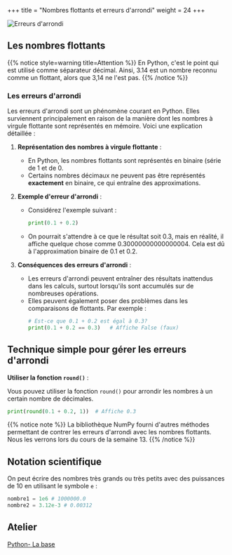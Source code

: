 +++
title = "Nombres flottants et erreurs d'arrondi"
weight = 24
+++

![Erreurs d'arrondi](../flottants.jpeg?width=25vw)


## Les nombres flottants 

{{% notice style=warning title=Attention %}}
En Python, c'est le point qui est utilisé comme séparateur décimal. Ainsi, 3.14 est un nombre reconnu comme un flottant, alors que 3,14 ne l'est pas.
{{% /notice %}}

### Les erreurs d'arrondi

Les erreurs d'arrondi sont un phénomène courant en Python. Elles surviennent principalement en raison de la manière dont les nombres à virgule flottante sont représentés en mémoire. Voici une explication détaillée :

1. **Représentation des nombres à virgule flottante** :
   - En Python, les nombres flottants sont représentés en binaire (série de 1 et de 0.
   - Certains nombres décimaux ne peuvent pas être représentés **exactement** en binaire, ce qui entraîne des approximations.

2. **Exemple d'erreur d'arrondi** :
   - Considérez l'exemple suivant :
     ```python
     print(0.1 + 0.2)
     ```
   - On pourrait s'attendre à ce que le résultat soit 0.3, mais en réalité, il affiche quelque chose comme 0.30000000000000004. Cela est dû à l'approximation binaire de 0.1 et 0.2.

3. **Conséquences des erreurs d'arrondi** :
   - Les erreurs d'arrondi peuvent entraîner des résultats inattendus dans les calculs, surtout lorsqu'ils sont accumulés sur de nombreuses opérations.
   - Elles peuvent également poser des problèmes dans les comparaisons de flottants. Par exemple :
     ```python
     # Est-ce que 0.1 + 0.2 est égal à 0.3?
     print(0.1 + 0.2 == 0.3)   # Affiche False (faux)
     ```

## Technique simple pour gérer les erreurs d'arrondi

**Utiliser la fonction `round()`** :

Vous pouvez utiliser la fonction `round()` pour arrondir les nombres à un certain nombre de décimales.

```python
print(round(0.1 + 0.2, 1))  # Affiche 0.3
```

{{% notice note %}}
La bibliothèque NumPy fourni d'autres méthodes permettant de contrer les erreurs d'arrondi avec les nombres flottants. Nous les verrons lors du cours de la semaine 13.
{{% /notice %}}

## Notation scientifique

On peut écrire des nombres très grands ou très petits avec des puissances de 10 en utilisant le symbole `e` :

```python
nombre1 = 1e6 # 1000000.0
nombre2 = 3.12e-3 # 0.00312
```

## Atelier

[Python- La base](../atelier-base.ipynb)
